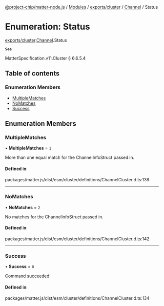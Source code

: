 [@project-chip/matter-node.js](../README.md) / [Modules](../modules.md) / [exports/cluster](../modules/exports_cluster.md) / [Channel](../modules/exports_cluster.Channel.md) / Status

# Enumeration: Status

[exports/cluster](../modules/exports_cluster.md).[Channel](../modules/exports_cluster.Channel.md).Status

**`See`**

MatterSpecification.v11.Cluster § 6.6.5.4

## Table of contents

### Enumeration Members

- [MultipleMatches](exports_cluster.Channel.Status.md#multiplematches)
- [NoMatches](exports_cluster.Channel.Status.md#nomatches)
- [Success](exports_cluster.Channel.Status.md#success)

## Enumeration Members

### MultipleMatches

• **MultipleMatches** = ``1``

More than one equal match for the ChannelInfoStruct passed in.

#### Defined in

packages/matter.js/dist/esm/cluster/definitions/ChannelCluster.d.ts:138

___

### NoMatches

• **NoMatches** = ``2``

No matches for the ChannelInfoStruct passed in.

#### Defined in

packages/matter.js/dist/esm/cluster/definitions/ChannelCluster.d.ts:142

___

### Success

• **Success** = ``0``

Command succeeded

#### Defined in

packages/matter.js/dist/esm/cluster/definitions/ChannelCluster.d.ts:134
